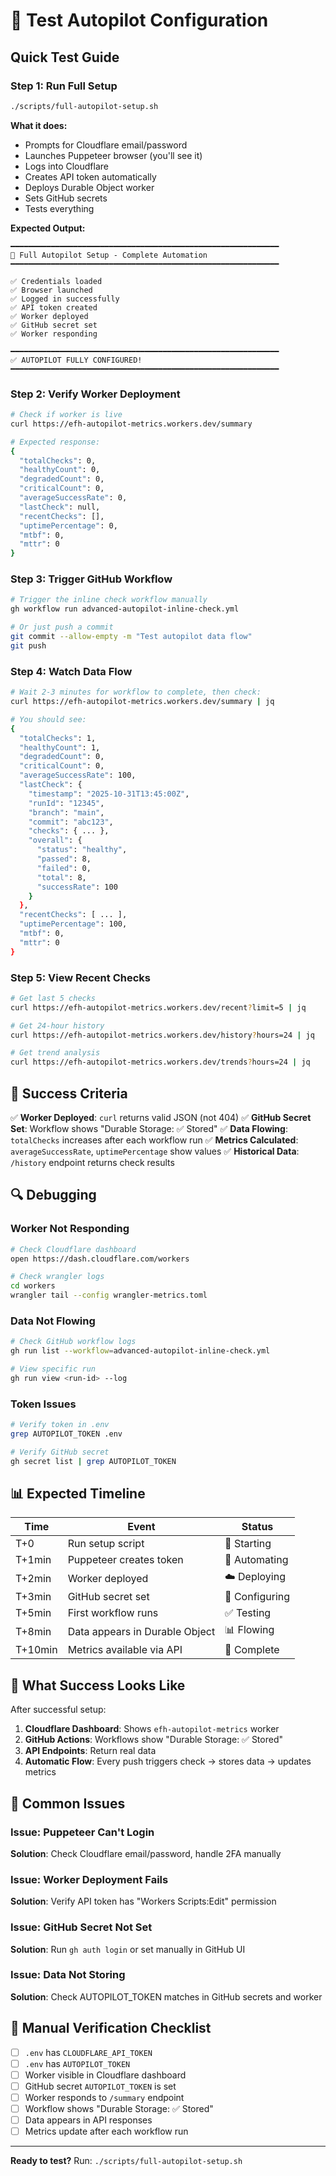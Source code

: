 # 🧪 Test Autopilot Configuration

## Quick Test Guide

### Step 1: Run Full Setup

```bash
./scripts/full-autopilot-setup.sh
```

**What it does:**
- Prompts for Cloudflare email/password
- Launches Puppeteer browser (you'll see it)
- Logs into Cloudflare
- Creates API token automatically
- Deploys Durable Object worker
- Sets GitHub secrets
- Tests everything

**Expected Output:**
```
━━━━━━━━━━━━━━━━━━━━━━━━━━━━━━━━━━━━━━━━━━━━━━━━━━━━━━━━━━━━
🚀 Full Autopilot Setup - Complete Automation
━━━━━━━━━━━━━━━━━━━━━━━━━━━━━━━━━━━━━━━━━━━━━━━━━━━━━━━━━━━━

✅ Credentials loaded
✅ Browser launched
✅ Logged in successfully
✅ API token created
✅ Worker deployed
✅ GitHub secret set
✅ Worker responding

━━━━━━━━━━━━━━━━━━━━━━━━━━━━━━━━━━━━━━━━━━━━━━━━━━━━━━━━━━━━
✅ AUTOPILOT FULLY CONFIGURED!
━━━━━━━━━━━━━━━━━━━━━━━━━━━━━━━━━━━━━━━━━━━━━━━━━━━━━━━━━━━━
```

### Step 2: Verify Worker Deployment

```bash
# Check if worker is live
curl https://efh-autopilot-metrics.workers.dev/summary

# Expected response:
{
  "totalChecks": 0,
  "healthyCount": 0,
  "degradedCount": 0,
  "criticalCount": 0,
  "averageSuccessRate": 0,
  "lastCheck": null,
  "recentChecks": [],
  "uptimePercentage": 0,
  "mtbf": 0,
  "mttr": 0
}
```

### Step 3: Trigger GitHub Workflow

```bash
# Trigger the inline check workflow manually
gh workflow run advanced-autopilot-inline-check.yml

# Or just push a commit
git commit --allow-empty -m "Test autopilot data flow"
git push
```

### Step 4: Watch Data Flow

```bash
# Wait 2-3 minutes for workflow to complete, then check:
curl https://efh-autopilot-metrics.workers.dev/summary | jq

# You should see:
{
  "totalChecks": 1,
  "healthyCount": 1,
  "degradedCount": 0,
  "criticalCount": 0,
  "averageSuccessRate": 100,
  "lastCheck": {
    "timestamp": "2025-10-31T13:45:00Z",
    "runId": "12345",
    "branch": "main",
    "commit": "abc123",
    "checks": { ... },
    "overall": {
      "status": "healthy",
      "passed": 8,
      "failed": 0,
      "total": 8,
      "successRate": 100
    }
  },
  "recentChecks": [ ... ],
  "uptimePercentage": 100,
  "mtbf": 0,
  "mttr": 0
}
```

### Step 5: View Recent Checks

```bash
# Get last 5 checks
curl https://efh-autopilot-metrics.workers.dev/recent?limit=5 | jq

# Get 24-hour history
curl https://efh-autopilot-metrics.workers.dev/history?hours=24 | jq

# Get trend analysis
curl https://efh-autopilot-metrics.workers.dev/trends?hours=24 | jq
```

## 🎯 Success Criteria

✅ **Worker Deployed**: `curl` returns valid JSON (not 404)
✅ **GitHub Secret Set**: Workflow shows "Durable Storage: ✅ Stored"
✅ **Data Flowing**: `totalChecks` increases after each workflow run
✅ **Metrics Calculated**: `averageSuccessRate`, `uptimePercentage` show values
✅ **Historical Data**: `/history` endpoint returns check results

## 🔍 Debugging

### Worker Not Responding
```bash
# Check Cloudflare dashboard
open https://dash.cloudflare.com/workers

# Check wrangler logs
cd workers
wrangler tail --config wrangler-metrics.toml
```

### Data Not Flowing
```bash
# Check GitHub workflow logs
gh run list --workflow=advanced-autopilot-inline-check.yml

# View specific run
gh run view <run-id> --log
```

### Token Issues
```bash
# Verify token in .env
grep AUTOPILOT_TOKEN .env

# Verify GitHub secret
gh secret list | grep AUTOPILOT_TOKEN
```

## 📊 Expected Timeline

| Time | Event | Status |
|------|-------|--------|
| T+0 | Run setup script | 🚀 Starting |
| T+1min | Puppeteer creates token | 🤖 Automating |
| T+2min | Worker deployed | ☁️ Deploying |
| T+3min | GitHub secret set | 🔐 Configuring |
| T+5min | First workflow runs | ✅ Testing |
| T+8min | Data appears in Durable Object | 📊 Flowing |
| T+10min | Metrics available via API | 🎉 Complete |

## 🎉 What Success Looks Like

After successful setup:

1. **Cloudflare Dashboard**: Shows `efh-autopilot-metrics` worker
2. **GitHub Actions**: Workflows show "Durable Storage: ✅ Stored"
3. **API Endpoints**: Return real data
4. **Automatic Flow**: Every push triggers check → stores data → updates metrics

## 🚨 Common Issues

### Issue: Puppeteer Can't Login
**Solution**: Check Cloudflare email/password, handle 2FA manually

### Issue: Worker Deployment Fails
**Solution**: Verify API token has "Workers Scripts:Edit" permission

### Issue: GitHub Secret Not Set
**Solution**: Run `gh auth login` or set manually in GitHub UI

### Issue: Data Not Storing
**Solution**: Check AUTOPILOT_TOKEN matches in GitHub secrets and worker

## 📝 Manual Verification Checklist

- [ ] `.env` has `CLOUDFLARE_API_TOKEN`
- [ ] `.env` has `AUTOPILOT_TOKEN`
- [ ] Worker visible in Cloudflare dashboard
- [ ] GitHub secret `AUTOPILOT_TOKEN` is set
- [ ] Worker responds to `/summary` endpoint
- [ ] Workflow shows "Durable Storage: ✅ Stored"
- [ ] Data appears in API responses
- [ ] Metrics update after each workflow run

---

**Ready to test?** Run: `./scripts/full-autopilot-setup.sh`

